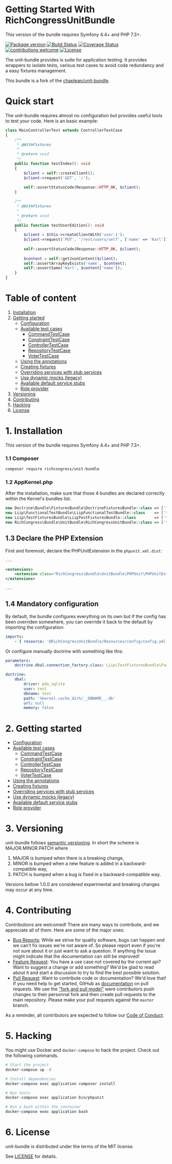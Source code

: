 Getting Started With RichCongressUnitBundle
=======================================

This version of the bundle requires Symfony 4.4+ and PHP 7.3+.

[![Package version](https://img.shields.io/packagist/v/richcongress/unit-bundle)](https://packagist.org/packages/richcongress/unit-bundle)
[![Build Status](https://img.shields.io/travis/richcongress/unit-bundle.svg?branch=master)](https://travis-ci.org/richcongress/unit-bundle?branch=master)
[![Coverage Status](https://coveralls.io/repos/github/richcongress/unit-bundle/badge.svg?branch=master)](https://coveralls.io/github/richcongress/unit-bundle?branch=master)
[![contributions welcome](https://img.shields.io/badge/contributions-welcome-brightgreen.svg?style=flat)](https://github.com/richcongress/unit-bundle/issues)
[![License](https://img.shields.io/badge/license-MIT-red.svg)](LICENSE.md)

The unit-bundle provides is suite for application testing. It provides wrappers to isolate tests, various test cases to avoid code redundancy and a easy fixtures management.

This bundle is a fork of the [chaplean/unit-bundle](https://github.com/chaplean/unit-bundle).


# Quick start

The unit-bundle requires almost no configuration but provides useful tools to test your code. Here is an basic example:

```php
class MainControllerTest extends ControllerTestCase
{
    /**
     * @WithFixtures
     * 
     * @return void
     */
    public function testIndex(): void
    {
        $client = self::createClient();
        $client->request('GET', '/');
    
        self::assertStatusCode(Response::HTTP_OK, $client);
    }

    /**
     * @WithFixtures
     * 
     * @return void
     */
    public function testUserEdition(): void
    {
        $client = $this->createClientWith('user-1');
        $client->request('PUT', '/rest/users/self', ['name' => 'Karl']);
    
        self::assertStatusCode(Response::HTTP_OK, $client);
    
        $content = self::getJsonContent($client);
        self::assertArrayKeyExists('name', $content);
        self::assertSame('Karl', $content['name']);
    }
}
```


# Table of content

1. [Installation](#1-installation)
2. [Getting started](#2-getting-started)
    - [Configuration](Docs/Configuration.md)
    - [Available test cases](Docs/TestCases.md)
        - [CommandTestCase](Docs/TestCases.md#commandtestcase)
        - [ConstraintTestCase](Docs/TestCases.md#constrainttestcase)
        - [ControllerTestCase](Docs/TestCases.md#controllertestcase)
        - [RepositoryTestCase](Docs/TestCases.md#repositorytestcase)
        - [VoterTestCase](Docs/TestCases.md#votertestcase)
    - [Using the annotations](Docs/Annotations.md)
    - [Creating fixtures](Docs/TestFixtures.md)
    - [Overriding services with stub services](Docs/OverrideServices.md#overriding-services-with-stub-services)
    - [Use dynamic mocks (legacy)](Docs/OverrideServices.md#use-dynamic-mocks-legacy)
    - [Available default service stubs](Docs/OverrideServices.md#available-default-service-stubs)
    - [Role provider](Docs/RolesProvider.md)
4. [Versioning](#3-versioning)
5. [Contributing](#4-contributing)
6. [Hacking](#5-hacking)
7. [License](#6-license)


# 1. Installation

This version of the bundle requires Symfony 4.4+ and PHP 7.3+.

### 1.1 Composer

```bash
composer require richcongress/unit-bundle
```

### 1.2 AppKernel.php

After the installation, make sure that those 4 bundles are declared correctly within the Kernel's bundles list.

```php
new Doctrine\Bundle\FixturesBundle\DoctrineFixturesBundle::class => ['test' => true],
new Liip\FunctionalTestBundle\LiipFunctionalTestBundle::class    => ['test' => true],
new Liip\TestFixturesBundle\LiipTestFixturesBundle::class        => ['test' => true],
new RichCongress\Bundle\UnitBundle\RichCongressUnitBundle::class => ['test' => true],
```

## 1.3 Declare the PHP Extension

First and foremost, declare the PHPUnitExtension in the `phpunit.xml.dist`:

```xml
...

<extensions>
    <extension class="RichCongress\Bundle\UnitBundle\PHPUnit\PHPUnitExtension" />
</extensions>

...
```

## 1.4 Mandatory configuration 

By default, the bundle configures everything on its own but if the config has been overriden somewhere, you can override it back to the default by importing the configuration:

```yaml
imports:
    - { resource: '@RichCongressUnitBundle/Resources/config/config.yml' }
```

Or configure manually doctrine with something like this:

```yaml
parameters:
    doctrine.dbal.connection_factory.class: Liip\TestFixturesBundle\Factory\ConnectionFactory

doctrine:
    dbal:
        driver: pdo_sqlite
        user: test
        dbname: test
        path: '%kernel.cache_dir%/__DBNAME__.db'
        url: null
        memory: false
```


# 2. Getting started

- [Configuration](Docs/Configuration.md)
- [Available test cases](Docs/TestCases.md)
    - [CommandTestCase](Docs/TestCases.md#commandtestcase)
    - [ConstraintTestCase](Docs/TestCases.md#constrainttestcase)
    - [ControllerTestCase](Docs/TestCases.md#controllertestcase)
    - [RepositoryTestCase](Docs/TestCases.md#repositorytestcase)
    - [VoterTestCase](Docs/TestCases.md#votertestcase)
- [Using the annotations](Docs/Annotations.md)
- [Creating fixtures](Docs/TestFixtures.md)
- [Overriding services with stub services](Docs/OverrideServices.md#overriding-services-with-stub-services)
- [Use dynamic mocks (legacy)](Docs/OverrideServices.md#use-dynamic-mocks-legacy)
- [Available default service stubs](Docs/OverrideServices.md#available-default-service-stubs)
- [Role provider](Docs/RolesProvider.md)


# 3. Versioning

unit-bundle follows [semantic versioning](https://semver.org/). In short the scheme is MAJOR.MINOR.PATCH where
1. MAJOR is bumped when there is a breaking change,
2. MINOR is bumped when a new feature is added in a backward-compatible way,
3. PATCH is bumped when a bug is fixed in a backward-compatible way.

Versions bellow 1.0.0 are considered experimental and breaking changes may occur at any time.


# 4. Contributing

Contributions are welcomed! There are many ways to contribute, and we appreciate all of them. Here are some of the major ones:

* [Bug Reports](https://github.com/richcongress/unit-bundle/issues): While we strive for quality software, bugs can happen and we can't fix issues we're not aware of. So please report even if you're not sure about it or just want to ask a question. If anything the issue might indicate that the documentation can still be improved!
* [Feature Request](https://github.com/richcongress/unit-bundle/issues): You have a use case not covered by the current api? Want to suggest a change or add something? We'd be glad to read about it and start a discussion to try to find the best possible solution.
* [Pull Request](https://github.com/richcongress/unit-bundle/merge_requests): Want to contribute code or documentation? We'd love that! If you need help to get started, GitHub as [documentation](https://help.github.com/articles/about-pull-requests/) on pull requests. We use the ["fork and pull model"](https://help.github.com/articles/about-collaborative-development-models/) were contributors push changes to their personnal fork and then create pull requests to the main repository. Please make your pull requests against the `master` branch.

As a reminder, all contributors are expected to follow our [Code of Conduct](CODE_OF_CONDUCT.md).


# 5. Hacking

You might use Docker and `docker-compose` to hack the project. Check out the following commands.

```bash
# Start the project
docker-compose up -d

# Install dependencies
docker-compose exec application composer install

# Run tests
docker-compose exec application bin/phpunit

# Run a bash within the container
docker-compose exec application bash
```


# 6. License

unit-bundle is distributed under the terms of the MIT license.

See [LICENSE](LICENSE.md) for details.